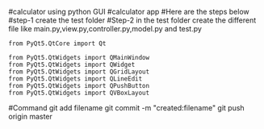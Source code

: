 #calculator using python GUI
#calculator app
#Here are the steps below
#step-1
create the test folder
#Step-2
in the test folder create the different file like main.py,view.py,controller.py,model.py and test.py
```import files
from PyQt5.QtCore import Qt

from PyQt5.QtWidgets import QMainWindow
from PyQt5.QtWidgets import QWidget
from PyQt5.QtWidgets import QGridLayout
from PyQt5.QtWidgets import QLineEdit
from PyQt5.QtWidgets import QPushButton
from PyQt5.QtWidgets import QVBoxLayout
```
#Command
git add filename
git commit -m "created:filename"
git push origin master
